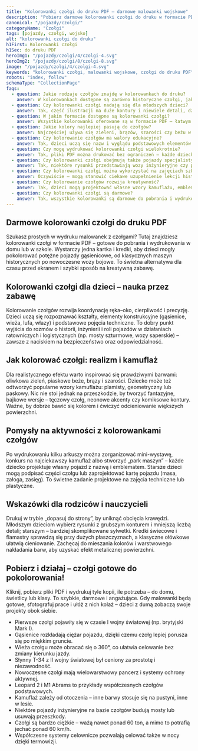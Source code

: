 ```yaml
---
title: "Kolorowanki czołgi do druku PDF – darmowe malowanki wojskowe"
description: "Pobierz darmowe kolorowanki czołgi do druku w formacie PDF. Historyczne i nowoczesne pojazdy gąsienicowe – idealne malowanki dla dzieci."
canonical: "/pojazdy/czolgi/"
categoryName: "Czołgi"
tags: [pojazdy, czołgi, wojsko]
alt: "kolorowanki czołgi do druku"
h1First: Kolorowanki czołgi
h1Sec: do druku PDF
heroImg1: "/pojazdy/czolgi/4/czolgi-4.svg"
heroImg2: "/pojazdy/czolgi/8/czolgi-8.svg"
image: "/pojazdy/czolgi/4/czolgi-4.svg"
keywords: "kolorowanki czołgi, malowanki wojskowe, czołgi do druku PDF"
robots: "index, follow"
schemaType: "CollectionPage"
faqs:
  - question: Jakie rodzaje czołgów znajdę w kolorowankach do druku?
    answer: W kolorowankach dostępne są zarówno historyczne czołgi, jak i nowoczesne wozy bojowe – od prostych sylwetek dla najmłodszych po bardziej szczegółowe rysunki.
  - question: Czy kolorowanki czołgi nadają się dla młodszych dzieci?
    answer: Tak, część ilustracji ma duże kontury i niewiele detali, dzięki czemu doskonale sprawdza się dla przedszkolaków. Starsze dzieci mogą sięgnąć po bardziej skomplikowane wzory.
  - question: W jakim formacie dostępne są kolorowanki czołgi?
    answer: Wszystkie kolorowanki oferowane są w formacie PDF – łatwym do pobrania i wydrukowania na domowej drukarce.
  - question: Jakie kolory najlepiej pasują do czołgów?
    answer: Najczęściej używa się zieleni, brązów, szarości czy beżu w różnych wzorach kamuflażu, ale dzieci mogą również eksperymentować z fantazyjnymi kolorami.
  - question: Czy kolorowanie czołgów ma walory edukacyjne?
    answer: Tak, dzieci uczą się nazw i wyglądu podstawowych elementów pojazdu, rozwijają wyobraźnię i poznają historyczne oraz techniczne ciekawostki.
  - question: Czy mogę wydrukować kolorowanki czołgi wielokrotnie?
    answer: Tak, pliki PDF można drukować bez ograniczeń – każde dziecko może mieć swoją kopię lub kilka wersji do różnych pomysłów kolorystycznych.
  - question: Czy kolorowanki czołgi obejmują także pojazdy specjalistyczne?
    answer: Tak, niektóre rysunki przedstawiają wozy inżynieryjne czy pojazdy pomocnicze bazujące na konstrukcji czołgu.
  - question: Czy kolorowanki czołgi można wykorzystać na zajęciach szkolnych?
    answer: Oczywiście – mogą stanowić ciekawe uzupełnienie lekcji historii, techniki czy plastyki.
  - question: Czy kolorowanie czołgów rozwija kreatywność?
    answer: Tak, dzieci mogą projektować własne wzory kamuflażu, emblematy czy fantazyjne barwy, co rozwija poczucie estetyki i wyobraźnię.
  - question: Czy kolorowanki czołgi są darmowe?
    answer: Tak, wszystkie kolorowanki są darmowe do pobrania i wydrukowania, dzięki czemu każdy może z nich korzystać bez dodatkowych kosztów.
---
```

## Darmowe kolorowanki czołgi do druku PDF
Szukasz prostych w wydruku malowanek z czołgami? Tutaj znajdziesz kolorowanki czołgi w formacie PDF – gotowe do pobrania i wydrukowania w domu lub w szkole. Wystarczy jedna kartka i kredki, aby dzieci mogły pokolorować potężne pojazdy gąsienicowe, od klasycznych maszyn historycznych po nowoczesne wozy bojowe. To świetna alternatywa dla czasu przed ekranem i szybki sposób na kreatywną zabawę.

## Kolorowanki czołgi dla dzieci – nauka przez zabawę
Kolorowanie czołgów rozwija koordynację ręka–oko, cierpliwość i precyzję. Dzieci uczą się rozpoznawać kształty, elementy konstrukcyjne (gąsienice, wieża, lufa, włazy) i podstawowe pojęcia techniczne. To dobry punkt wyjścia do rozmów o historii, inżynierii i roli pojazdów w działaniach ratowniczych i logistycznych (np. mosty szturmowe, wozy saperskie) – zawsze z naciskiem na bezpieczeństwo oraz odpowiedzialność.

## Jak kolorować czołgi: realizm i kamuflaż
Dla realistycznego efektu warto inspirować się prawdziwymi barwami: oliwkowa zieleń, piaskowe beże, brązy i szarości. Dziecko może też odtworzyć popularne wzory kamuflażu: plamisty, geometryczny lub paskowy. Nic nie stoi jednak na przeszkodzie, by tworzyć fantazyjne, bajkowe wersje – tęczowy czołg, neonowe akcenty czy komiksowe kontury. Ważne, by dobrze bawić się kolorem i ćwiczyć odcieniowanie większych powierzchni.

## Pomysły na aktywności z kolorowankami czołgów
Po wydrukowaniu kilku arkuszy można zorganizować mini-wystawę, konkurs na najciekawszy kamuflaż albo stworzyć „park maszyn” – każde dziecko projektuje własny pojazd z nazwą i emblematem. Starsze dzieci mogą podpisać części czołgu lub zaprojektować kartę pojazdu (masa, załoga, zasięg). To świetne zadanie projektowe na zajęcia techniczne lub plastyczne.

## Wskazówki dla rodziców i nauczycieli
Drukuj w trybie „dopasuj do strony”, by uniknąć obcięcia krawędzi. Młodszym dzieciom wybierz rysunki z grubszym konturem i mniejszą liczbą detali; starszym – bardziej skomplikowane sylwetki. Kredki świecowe i flamastry sprawdzą się przy dużych płaszczyznach, a klasyczne ołówkowe ułatwią cieniowanie. Zachęcaj do mieszania kolorów i warstwowego nakładania barw, aby uzyskać efekt metalicznej powierzchni.

## Pobierz i działaj – czołgi gotowe do pokolorowania!
Kliknij, pobierz pliki PDF i wydrukuj tyle kopii, ile potrzeba – do domu, świetlicy lub klasy. To szybkie, darmowe i angażujące. Gdy malowanki będą gotowe, sfotografuj prace i ułóż z nich kolaż – dzieci z dumą zobaczą swoje projekty obok siebie.

<ul class="grid grid-cols-1 mb-3 sm:grid-cols-2 md:grid-cols-3 lg:grid-cols-5 gap-x-6 gap-y-3 text-center text-base md:text-lg font-light max-w-6xl mx-auto">
<li class="bg-none text-black p-2 flex items-center justify-center font-medium rounded border-4 border-dotted border-green-500">Pierwsze czołgi pojawiły się w czasie I wojny światowej (np. brytyjski Mark I).</li>
<li class="bg-none text-black p-2 flex items-center justify-center font-medium rounded border-4 border-dotted border-gray-400">Gąsienice rozkładają ciężar pojazdu, dzięki czemu czołg lepiej porusza się po miękkim gruncie.</li>
<li class="bg-none text-black p-2 flex items-center justify-center font-medium rounded border-4 border-dotted border-blue-400">Wieża czołgu może obracać się o 360°, co ułatwia celowanie bez zmiany kierunku jazdy.</li>
<li class="bg-none text-black p-2 flex items-center justify-center font-medium rounded border-4 border-dotted border-yellow-400">Słynny T-34 z II wojny światowej był ceniony za prostotę i niezawodność.</li>
<li class="bg-none text-black p-2 flex items-center justify-center font-medium rounded border-4 border-dotted border-red-400">Nowoczesne czołgi mają wielowarstwowy pancerz i systemy ochrony aktywnej.</li>
<li class="bg-none text-black p-2 flex items-center justify-center font-medium rounded border-4 border-dotted border-teal-400">Leopard 2 i M1 Abrams to przykłady współczesnych czołgów podstawowych.</li>
<li class="bg-none text-black p-2 flex items-center justify-center font-medium rounded border-4 border-dotted border-purple-400">Kamuflaż zależy od otoczenia – inne barwy stosuje się na pustyni, inne w lesie.</li>
<li class="bg-none text-black p-2 flex items-center justify-center font-medium rounded border-4 border-dotted border-orange-500">Niektóre pojazdy inżynieryjne na bazie czołgów budują mosty lub usuwają przeszkody.</li>
<li class="bg-none text-black p-2 flex items-center justify-center font-medium rounded border-4 border-dotted border-indigo-400">Czołgi są bardzo ciężkie – ważą nawet ponad 60 ton, a mimo to potrafią jechać ponad 60 km/h.</li>
<li class="bg-none text-black p-2 flex items-center justify-center font-medium rounded border-4 border-dotted border-pink-400">Współczesne systemy celownicze pozwalają celować także w nocy dzięki termowizji.</li>
</ul>
